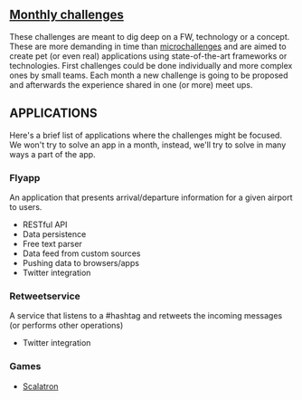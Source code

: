 ## [Monthly challenges](./monthly/README.md)

These challenges are meant to dig deep on a FW, technology or a concept. These are more demanding in time than [microchallenges](../micro) and are aimed to create pet (or even real) applications using state-of-the-art frameworks or technologies. First challenges could be done individually and more complex ones by small teams. Each month a new challenge is going to be proposed and afterwards the experience shared in one (or more) meet ups. 

## APPLICATIONS

Here's a brief list of applications where the challenges might be focused. We won't try to solve an app in a month, instead, we'll try to solve in many ways a part of the app.

### Flyapp

An application that presents arrival/departure information for a given airport to users.

* RESTful API
* Data persistence
* Free text parser
* Data feed from custom sources
* Pushing data to browsers/apps
* Twitter integration

### Retweetservice

A service that listens to a #hashtag and retweets the incoming messages (or performs other operations)

* Twitter integration

### Games

* [Scalatron](http://scalatron.github.io/)

